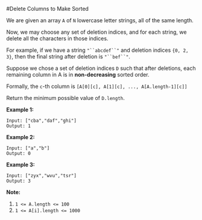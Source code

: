#Delete Columns to Make Sorted

We are given an array `A` of `N` lowercase letter strings, all of the same length.

Now, we may choose any set of deletion indices, and for each string, we delete all the characters in those indices.

For example, if we have a string `"``abcdef``"` and deletion indices `{0, 2, 3}`, then the final string after deletion is `"``bef``"`.

Suppose we chose a set of deletion indices `D` such that after deletions, each remaining column in A is in **non-decreasing** sorted order.

Formally, the `c`-th column is `[A[0][c], A[1][c], ..., A[A.length-1][c]]`

Return the minimum possible value of `D.length`.

 

**Example 1:**

```
Input: ["cba","daf","ghi"]
Output: 1
```

**Example 2:**

```
Input: ["a","b"]
Output: 0
```

**Example 3:**

```
Input: ["zyx","wvu","tsr"]
Output: 3
```

 

**Note:**

1. `1 <= A.length <= 100`
2. `1 <= A[i].length <= 1000`
